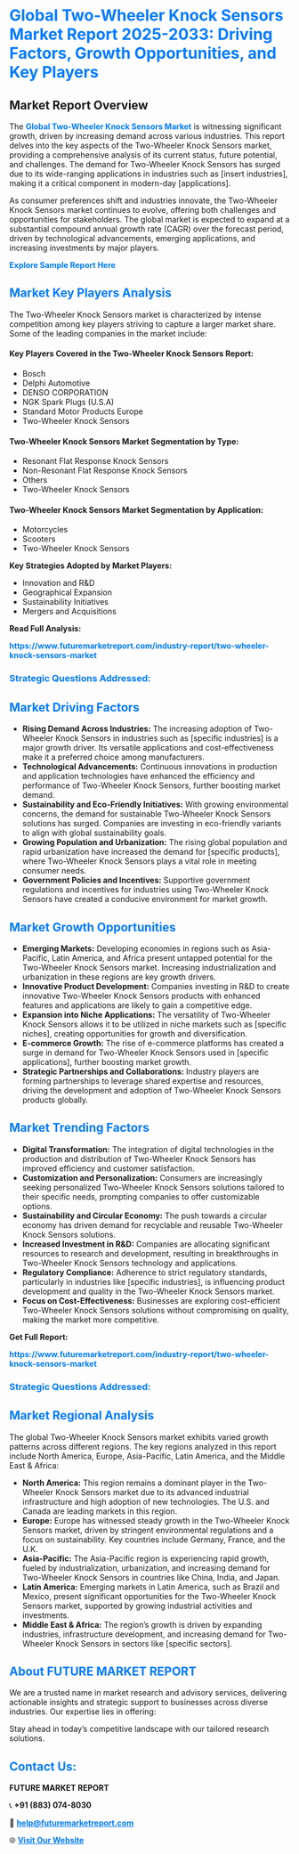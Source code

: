 <h1 style="color: #007BFF;">Global Two-Wheeler Knock Sensors Market Report 2025-2033: Driving Factors, Growth Opportunities, and Key Players</h1>

<section id="overview">
<h2>Market Report Overview</h2>
<p>The <a href="https://www.futuremarketreport.com/industry-report/two-wheeler-knock-sensors-market" style="color: #007BFF; text-decoration: none;"><strong>Global Two-Wheeler Knock Sensors Market</strong></a> is witnessing significant growth, driven by increasing demand across various industries. This report delves into the key aspects of the Two-Wheeler Knock Sensors market, providing a comprehensive analysis of its current status, future potential, and challenges. The demand for Two-Wheeler Knock Sensors has surged due to its wide-ranging applications in industries such as [insert industries], making it a critical component in modern-day [applications].</p>
<p>As consumer preferences shift and industries innovate, the Two-Wheeler Knock Sensors market continues to evolve, offering both challenges and opportunities for stakeholders. The global market is expected to expand at a substantial compound annual growth rate (CAGR) over the forecast period, driven by technological advancements, emerging applications, and increasing investments by major players.</p>
</section>

<section id="overview">
<p><a href="https://www.futuremarketreport.com/request-sample/reportId=97169" style="color: #007BFF; text-decoration: none;"><strong>Explore Sample Report Here</strong></a></p>
</section>

<section id="key-players">
<h2 style="color: #007BFF;">Market Key Players Analysis</h2>
<p>The Two-Wheeler Knock Sensors market is characterized by intense competition among key players striving to capture a larger market share. Some of the leading companies in the market include:</p>
<h4>Key Players Covered in the Two-Wheeler Knock Sensors Report:</h4>
<ul><li>Bosch</li><li>Delphi Automotive</li><li>DENSO CORPORATION</li><li>NGK Spark Plugs (U.S.A)</li><li>Standard Motor Products Europe</li><li>Two-Wheeler Knock Sensors</li></ul>
<h4>Two-Wheeler Knock Sensors Market Segmentation by Type:</h4>
<ul><li>Resonant Flat Response Knock Sensors</li><li>Non-Resonant Flat Response Knock Sensors</li><li>Others</li><li>Two-Wheeler Knock Sensors</li></ul>

<h4>Two-Wheeler Knock Sensors Market Segmentation by Application:</h4>
<ul><li>Motorcycles</li><li>Scooters</li><li>Two-Wheeler Knock Sensors</li></ul>
<p><strong>Key Strategies Adopted by Market Players:</strong></p>
<ul>
<li>Innovation and R&D</li>
<li>Geographical Expansion</li>
<li>Sustainability Initiatives</li>
<li>Mergers and Acquisitions</li>
</ul>
</section>

<section>
<p><strong>Read Full Analysis: </strong></p><a href="https://www.futuremarketreport.com/industry-report/two-wheeler-knock-sensors-market" style="color: #007BFF; text-decoration: none;"><strong>https://www.futuremarketreport.com/industry-report/two-wheeler-knock-sensors-market</strong></a>
<h3 style="color: #007BFF;">Strategic Questions Addressed:</h3>
</section>

<section id="driving-factors">
<h2 style="color: #007BFF;">Market Driving Factors</h2>
<ul>
<li><strong>Rising Demand Across Industries:</strong> The increasing adoption of Two-Wheeler Knock Sensors in industries such as [specific industries] is a major growth driver. Its versatile applications and cost-effectiveness make it a preferred choice among manufacturers.</li>
<li><strong>Technological Advancements:</strong> Continuous innovations in production and application technologies have enhanced the efficiency and performance of Two-Wheeler Knock Sensors, further boosting market demand.</li>
<li><strong>Sustainability and Eco-Friendly Initiatives:</strong> With growing environmental concerns, the demand for sustainable Two-Wheeler Knock Sensors solutions has surged. Companies are investing in eco-friendly variants to align with global sustainability goals.</li>
<li><strong>Growing Population and Urbanization:</strong> The rising global population and rapid urbanization have increased the demand for [specific products], where Two-Wheeler Knock Sensors plays a vital role in meeting consumer needs.</li>
<li><strong>Government Policies and Incentives:</strong> Supportive government regulations and incentives for industries using Two-Wheeler Knock Sensors have created a conducive environment for market growth.</li>
</ul>
</section>

<section id="growth-opportunities">
<h2 style="color: #007BFF;">Market Growth Opportunities</h2>
<ul>
<li><strong>Emerging Markets:</strong> Developing economies in regions such as Asia-Pacific, Latin America, and Africa present untapped potential for the Two-Wheeler Knock Sensors market. Increasing industrialization and urbanization in these regions are key growth drivers.</li>
<li><strong>Innovative Product Development:</strong> Companies investing in R&D to create innovative Two-Wheeler Knock Sensors products with enhanced features and applications are likely to gain a competitive edge.</li>
<li><strong>Expansion into Niche Applications:</strong> The versatility of Two-Wheeler Knock Sensors allows it to be utilized in niche markets such as [specific niches], creating opportunities for growth and diversification.</li>
<li><strong>E-commerce Growth:</strong> The rise of e-commerce platforms has created a surge in demand for Two-Wheeler Knock Sensors used in [specific applications], further boosting market growth.</li>
<li><strong>Strategic Partnerships and Collaborations:</strong> Industry players are forming partnerships to leverage shared expertise and resources, driving the development and adoption of Two-Wheeler Knock Sensors products globally.</li>
</ul>
</section>

<section id="trending-factors">
<h2 style="color: #007BFF;">Market Trending Factors</h2>
<ul>
<li><strong>Digital Transformation:</strong> The integration of digital technologies in the production and distribution of Two-Wheeler Knock Sensors has improved efficiency and customer satisfaction.</li>
<li><strong>Customization and Personalization:</strong> Consumers are increasingly seeking personalized Two-Wheeler Knock Sensors solutions tailored to their specific needs, prompting companies to offer customizable options.</li>
<li><strong>Sustainability and Circular Economy:</strong> The push towards a circular economy has driven demand for recyclable and reusable Two-Wheeler Knock Sensors solutions.</li>
<li><strong>Increased Investment in R&D:</strong> Companies are allocating significant resources to research and development, resulting in breakthroughs in Two-Wheeler Knock Sensors technology and applications.</li>
<li><strong>Regulatory Compliance:</strong> Adherence to strict regulatory standards, particularly in industries like [specific industries], is influencing product development and quality in the Two-Wheeler Knock Sensors market.</li>
<li><strong>Focus on Cost-Effectiveness:</strong> Businesses are exploring cost-efficient Two-Wheeler Knock Sensors solutions without compromising on quality, making the market more competitive.</li>
</ul>
</section>

<section>
<p><strong>Get Full Report: </strong></p><a href="https://www.futuremarketreport.com/industry-report/two-wheeler-knock-sensors-market" style="color: #007BFF; text-decoration: none;"><strong>https://www.futuremarketreport.com/industry-report/two-wheeler-knock-sensors-market</strong></a>
<h3 style="color: #007BFF;">Strategic Questions Addressed:</h3>
</section>


<section id="regional-analysis">
<h2 style="color: #007BFF;">Market Regional Analysis</h2>
<p>The global Two-Wheeler Knock Sensors market exhibits varied growth patterns across different regions. The key regions analyzed in this report include North America, Europe, Asia-Pacific, Latin America, and the Middle East & Africa:</p>
<ul>
<li><strong>North America:</strong> This region remains a dominant player in the Two-Wheeler Knock Sensors market due to its advanced industrial infrastructure and high adoption of new technologies. The U.S. and Canada are leading markets in this region.</li>
<li><strong>Europe:</strong> Europe has witnessed steady growth in the Two-Wheeler Knock Sensors market, driven by stringent environmental regulations and a focus on sustainability. Key countries include Germany, France, and the U.K.</li>
<li><strong>Asia-Pacific:</strong> The Asia-Pacific region is experiencing rapid growth, fueled by industrialization, urbanization, and increasing demand for Two-Wheeler Knock Sensors in countries like China, India, and Japan.</li>
<li><strong>Latin America:</strong> Emerging markets in Latin America, such as Brazil and Mexico, present significant opportunities for the Two-Wheeler Knock Sensors market, supported by growing industrial activities and investments.</li>
<li><strong>Middle East & Africa:</strong> The region’s growth is driven by expanding industries, infrastructure development, and increasing demand for Two-Wheeler Knock Sensors in sectors like [specific sectors].</li>
</ul>
</section>

<footer>
<h2 style="color: #007BFF;">About FUTURE MARKET REPORT</h2>
<p>We are a trusted name in market research and advisory services, delivering actionable insights and strategic support to businesses across diverse industries. Our expertise lies in offering:</p>

<p>Stay ahead in today’s competitive landscape with our tailored research solutions.</p>

<h2 style="color: #007BFF;">Contact Us:</h2>
<p><strong>FUTURE MARKET REPORT</strong></p>
<p>📞 <strong>+91 (883) 074-8030</strong></p>
<p>📧 <strong><a href="mailto:help@futuremarketreport.com" style="color: #007BFF;">help@futuremarketreport.com</a></strong></p>
<p>🌐 <strong><a href="https://www.futuremarketreport.com/" style="color: #007BFF;">Visit Our Website</a></strong></p>
</footer>